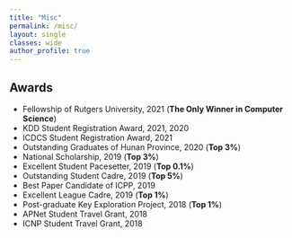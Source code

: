 ```yaml
---
title: "Misc"
permalink: /misc/
layout: single
classes: wide
author_profile: true
---
```


## Awards

* Fellowship of Rutgers University, 2021 (**The Only Winner in Computer Science**)
* KDD Student Registration Award, 2021, 2020
* ICDCS Student Registration Award, 2021
* Outstanding Graduates of Hunan Province, 2020 (**Top 3%**)
* National Scholarship, 2019 (**Top 3%**)
* Excellent Student Pacesetter, 2019 (**Top 0.1%**)
* Outstanding Student Cadre, 2019 (**Top 5%**)
* Best Paper Candidate of ICPP, 2019
* Excellent League Cadre, 2019 (**Top 1%**)
* Post-graduate Key Exploration Project, 2018 (**Top 1%**)
* APNet Student Travel Grant, 2018
* ICNP Student Travel Grant, 2018


